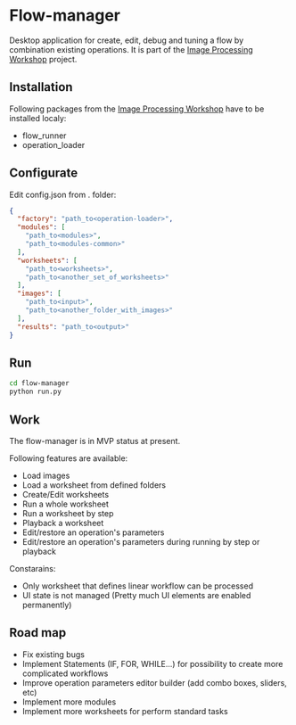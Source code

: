 # Flow-manager

Desktop application for create, edit, debug and tuning a flow by combination existing operations.
It is part of the [Image Processing Workshop](https://github.com/ekarpovs/image-processing-workshop) project.

## Installation

Following packages from the [Image Processing Workshop](https://github.com/ekarpovs/image-processing-workshop) have to be installed localy:

- flow_runner
- operation_loader

## Configurate

Edit config.json from . folder:

```json
{
  "factory": "path_to<operation-loader>",
  "modules": [
    "path_to<modules>",
    "path_to<modules-common>"
  ],
  "worksheets": [
    "path_to<worksheets>",
    "path_to<another_set_of_worksheets>"
  ],
  "images": [
    "path_to<input>",
    "path_to<another_folder_with_images>"
  ],
  "results": "path_to<output>"
}
```

## Run

```bash
cd flow-manager
python run.py
```

## Work

The flow-manager is in MVP status at present.

Following features are available:

- Load images
- Load a worksheet from defined folders
- Create/Edit worksheets
- Run a whole worksheet
- Run a worksheet by step
- Playback a worksheet
- Edit/restore an operation's parameters
- Edit/restore an operation's parameters during running by step or playback

Constarains:

- Only worksheet that defines linear workflow can be processed
- UI state is not managed (Pretty much UI elements are enabled permanently)

## Road map

- Fix existing bugs
- Implement Statements (IF, FOR, WHILE...) for possibility to create more complicated workflows
- Improve operation parameters editor builder (add combo boxes, sliders, etc)
- Implement more modules
- Implement more worksheets for perform standard tasks
